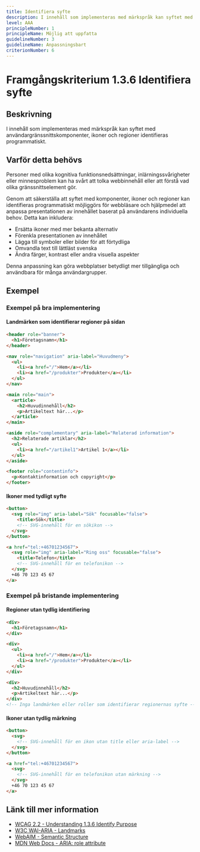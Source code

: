 ```yaml
---
title: Identifiera syfte
description: I innehåll som implementeras med märkspråk kan syftet med användargränssnittskomponenter, ikoner och regioner identifieras programmatiskt.
level: AAA
principleNumber: 1
principleName: Möjlig att uppfatta
guidelineNumber: 3
guidelineName: Anpassningsbart
criterionNumber: 6
---
```


# Framgångskriterium 1.3.6 Identifiera syfte

## Beskrivning

I innehåll som implementeras med märkspråk kan syftet med användargränssnittskomponenter, ikoner och regioner identifieras programmatiskt.

## Varför detta behövs

Personer med olika kognitiva funktionsnedsättningar, inlärningssvårigheter eller minnesproblem kan ha svårt att tolka webbinnehåll eller att förstå vad olika gränssnittselement gör.

Genom att säkerställa att syftet med komponenter, ikoner och regioner kan identifieras programmatiskt möjliggörs för webbläsare och hjälpmedel att anpassa presentationen av innehållet baserat på användarens individuella behov. Detta kan inkludera:

- Ersätta ikoner med mer bekanta alternativ
- Förenkla presentationen av innehållet
- Lägga till symboler eller bilder för att förtydliga
- Omvandla text till lättläst svenska
- Ändra färger, kontrast eller andra visuella aspekter

Denna anpassning kan göra webbplatser betydligt mer tillgängliga och användbara för många användargrupper.

## Exempel

### Exempel på bra implementering

#### Landmärken som identifierar regioner på sidan

```html
<header role="banner">
  <h1>Företagsnamn</h1>
</header>

<nav role="navigation" aria-label="Huvudmeny">
  <ul>
    <li><a href="/">Hem</a></li>
    <li><a href="/produkter">Produkter</a></li>
  </ul>
</nav>

<main role="main">
  <article>
    <h2>Huvudinnehåll</h2>
    <p>Artikeltext här...</p>
  </article>
</main>

<aside role="complementary" aria-label="Relaterad information">
  <h2>Relaterade artiklar</h2>
  <ul>
    <li><a href="/artikel1">Artikel 1</a></li>
  </ul>
</aside>

<footer role="contentinfo">
  <p>Kontaktinformation och copyright</p>
</footer>
```

#### Ikoner med tydligt syfte

```html
<button>
  <svg role="img" aria-label="Sök" focusable="false">
    <title>Sök</title>
    <!-- SVG-innehåll för en sökikon -->
  </svg>
</button>

<a href="tel:+46701234567">
  <svg role="img" aria-label="Ring oss" focusable="false">
    <title>Telefon</title>
    <!-- SVG-innehåll för en telefonikon -->
  </svg>
  +46 70 123 45 67
</a>
```

### Exempel på bristande implementering

#### Regioner utan tydlig identifiering

```html
<div>
  <h1>Företagsnamn</h1>
</div>

<div>
  <ul>
    <li><a href="/">Hem</a></li>
    <li><a href="/produkter">Produkter</a></li>
  </ul>
</div>

<div>
  <h2>Huvudinnehåll</h2>
  <p>Artikeltext här...</p>
</div>
<!-- Inga landmärken eller roller som identifierar regionernas syfte -->
```

#### Ikoner utan tydlig märkning

```html
<button>
  <svg>
    <!-- SVG-innehåll för en ikon utan title eller aria-label -->
  </svg>
</button>

<a href="tel:+46701234567">
  <svg>
    <!-- SVG-innehåll för en telefonikon utan märkning -->
  </svg>
  +46 70 123 45 67
</a>
```

## Länk till mer information

- [WCAG 2.2 - Understanding 1.3.6 Identify Purpose](https://www.w3.org/WAI/WCAG22/Understanding/identify-purpose.html)
- [W3C WAI-ARIA - Landmarks](https://www.w3.org/TR/wai-aria-practices-1.1/#aria_landmark)
- [WebAIM - Semantic Structure](https://webaim.org/techniques/semanticstructure/)
- [MDN Web Docs - ARIA: role attribute](https://developer.mozilla.org/en-US/docs/Web/Accessibility/ARIA/Roles)
